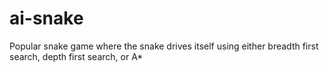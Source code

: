 # ai-snake
Popular snake game where the snake drives itself using either breadth first search, depth first search, or A*
